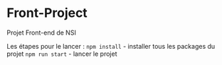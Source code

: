 # Front-Project

Projet Front-end de NSI

Les étapes pour le lancer :
`npm install` - installer tous les packages du projet 
`npm run start` - lancer le projet 
